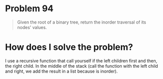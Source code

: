 # Problem 94

> Given the root of a binary tree, return the inorder traversal of its nodes' values.

# How does I solve the problem?

I use a recursive function that call yourself if the left children first and then, the right child. In the middle of the stack (call the function with the left child and right, we add the result in a list because is inorder).
